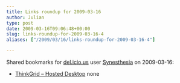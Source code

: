 ```yaml
---
title: Links roundup for 2009-03-16
author: Julian
type: post
date: 2009-03-16T09:06:48+00:00
slug: links-roundup-for-2009-03-16-4 
aliases: ["/2009/03/16/links-roundup-for-2009-03-16-4"]

---
```

Shared bookmarks for [del.icio.us][1] user [Synesthesia][2] on 2009-03-16:

  * [ThinkGrid &#8211; Hosted Desktop][3] 
    none</li> </ul>

 [1]: https://del.icio.us/
 [2]: https://del.icio.us/synesthesia
 [3]: https://www.thinkgrid.co.uk/landing/hostdedesktops.html?gclid=CJPIy4X3ppkCFQ6wQwodVzJPpg